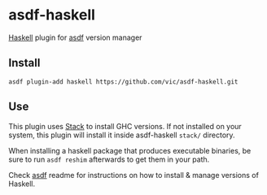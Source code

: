 # asdf-haskell

[Haskell](https://www.haskell.org) plugin for [asdf](https://github.com/asdf-vm/asdf) version manager


## Install

```shell
asdf plugin-add haskell https://github.com/vic/asdf-haskell.git
```

## Use

This plugin uses [Stack](https://haskellstack.org) to install GHC versions. If not installed
on your system, this plugin will install it inside asdf-haskell `stack/` directory.

When installing a haskell package that produces executable binaries, be sure to run `asdf reshim` afterwards to get them in your path.


Check [asdf](https://github.com/asdf-vm/asdf) readme for instructions on how to install & manage versions of Haskell.


